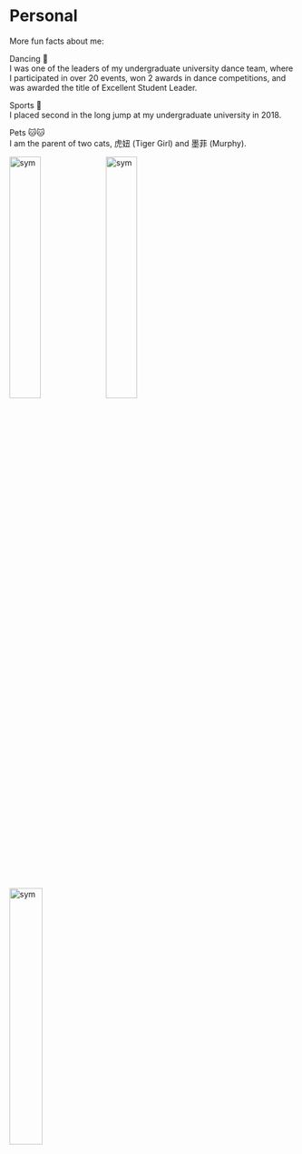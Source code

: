 # Personal
<div class='personal-box'>
<div class='personal-box-text' markdown="1">
More fun facts about me:

<p><div class='badge'>Dancing 💃</div> I was one of the leaders of my undergraduate university dance team, where I participated in over 20 events, won 2 awards in dance competitions, and was awarded the title of Excellent Student Leader.</p>

<p><div class='badge'>Sports 🏅</div> I placed second in the long jump at my undergraduate university in 2018.</p>

<p><div class='badge'>Pets 🐱🐱</div> I am the parent of two cats, 虎妞 (Tiger Girl) and 墨菲 (Murphy).</p>
</div>

<div class='personal-box-image'>
    <img src='{{ site.baseurl }}/images/pics/dancing.png' alt="sym" width="33%" >
    <img src='{{ site.baseurl }}/images/pics/tiger.jpg' alt="sym" width="33%">
    <img src='{{ site.baseurl }}/images/pics/murphy.jpg' alt="sym" width="34%">
</div>

</div>
